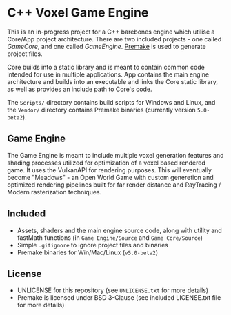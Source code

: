 # C++ Voxel Game Engine

This is an in-progress project for a C++ barebones engine which utilise a Core/App project architecture. There are two included projects - one called _GameCore_, and one called _GameEngine_. [Premake](https://github.com/premake/premake-core) is used to generate project files.

Core builds into a static library and is meant to contain common code intended for use in multiple applications. App contains the main engine architecture and builds into an executable and links the Core static library, as well as provides an include path to Core's code.

The `Scripts/` directory contains build scripts for Windows and Linux, and the `Vendor/` directory contains Premake binaries (currently version `5.0-beta2`).

## Game Engine
The Game Engine is meant to include multiple voxel generation features and shading processes utilized for optimization of a voxel based rendered game. It uses the VulkanAPI for rendering purposes. This will eventually become "Meadows" - an Open World Game with custom generetion and optimized rendering pipelines built for far render distance and RayTracing / Modern rasterization techniques.
## Included
- Assets, shaders and the main engine source code, along with utility and fastMath functions (in `Game Engine/Source` and `Game Core/Source`)
- Simple `.gitignore` to ignore project files and binaries
- Premake binaries for Win/Mac/Linux (`v5.0-beta2`)

## License
- UNLICENSE for this repository (see `UNLICENSE.txt` for more details)
- Premake is licensed under BSD 3-Clause (see included LICENSE.txt file for more details)
